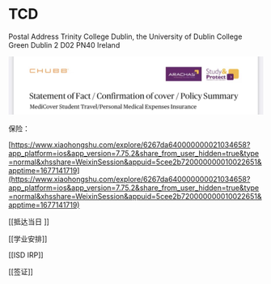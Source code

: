 # TCD

Postal Address
Trinity College Dublin, the University of Dublin
College Green
Dublin 2
D02 PN40
Ireland

![Untitled](TCD/Untitled.png)

保险：

[https://www.xiaohongshu.com/explore/6267da640000000021034658?app_platform=ios&app_version=7.75.2&share_from_user_hidden=true&type=normal&xhsshare=WeixinSession&appuid=5cee2b720000000010022651&apptime=1677141719](https://www.xiaohongshu.com/explore/6267da640000000021034658?app_platform=ios&app_version=7.75.2&share_from_user_hidden=true&type=normal&xhsshare=WeixinSession&appuid=5cee2b720000000010022651&apptime=1677141719)

[[抵达当日 ]]

[[学业安排]]

[[ISD IRP]]

[[签证]]